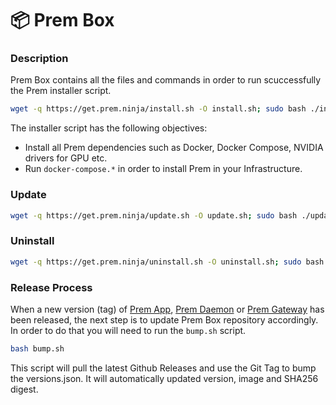 # 📦 Prem Box

### Description

Prem Box contains all the files and commands in order to run scuccessfully the Prem installer script. 

```bash
wget -q https://get.prem.ninja/install.sh -O install.sh; sudo bash ./install.sh
```

The installer script has the following objectives:

- Install all Prem dependencies such as Docker, Docker Compose, NVIDIA drivers for GPU etc.
- Run `docker-compose.*` in order to install Prem in your Infrastructure.


### Update

```bash
wget -q https://get.prem.ninja/update.sh -O update.sh; sudo bash ./update.sh
```

### Uninstall
```bash
wget -q https://get.prem.ninja/uninstall.sh -O uninstall.sh; sudo bash ./uninstall.sh
```

### Release Process

When a new version (tag) of [Prem App](https://github.com/premAI-io/prem-app), [Prem Daemon](https://github.com/premAI-io/prem-daemon) or [Prem Gateway](https://github.com/premAI-io/prem-gateway) has been released, the next step is to update Prem Box repository accordingly. In order to do that you will need to run the `bump.sh` script.

```sh
bash bump.sh
```

This script will pull the latest Github Releases and use the Git Tag to bump the versions.json. It will automatically updated version, image and SHA256 digest.




